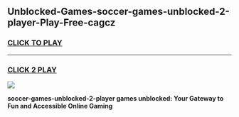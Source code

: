 
## Unblocked-Games-soccer-games-unblocked-2-player-Play-Free-cagcz
<h3>
<a href="https://premium76.site?title=soccer-games-unblocked-2-player&ref=18A1">CLICK TO PLAY</a></h3>
<hr>

<h3>
<a href="https://premium76.site?title=soccer-games-unblocked-2-player&ref=18A1">CLICK 2 PLAY</a>
  
</h3>

<a href="https://premium76.site?title=soccer-games-unblocked-2-player&ref=18A1"><img src="https://clearcache.store/games.png"></a>


**soccer-games-unblocked-2-player games unblocked: Your Gateway to Fun and Accessible Online Gaming**
